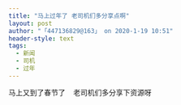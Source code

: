 ```yaml
---
title: "马上过年了 老司机们多分享点啊"
layout: post
author: "「447136829@163」 on 2020-1-19 10:51"
header-style: text
tags:
  - 新闻
  - 司机
  - 过年
---
```


<head></head>
<body>
  马上又到了春节了&nbsp; &nbsp; 老司机们多分享下资源呀&nbsp;&nbsp;
 <br>
</body>


